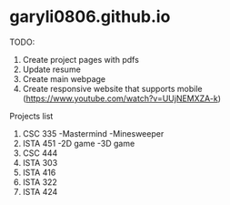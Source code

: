 # garyli0806.github.io

TODO:
1. Create project pages with pdfs
2. Update resume
3. Create main webpage
4. Create responsive website that supports mobile (https://www.youtube.com/watch?v=UUjNEMXZA-k)

Projects list
1. CSC 335
  -Mastermind
  -Minesweeper
2. ISTA 451
  -2D game
  -3D game
3. CSC 444
4. ISTA 303
5. ISTA 416
6. ISTA 322
7. ISTA 424